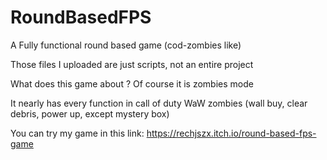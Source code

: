 # RoundBasedFPS
A Fully functional round based game (cod-zombies like) 

Those files I uploaded are just scripts, not an entire project

What does this game about ? Of course it is zombies mode

It nearly has every function in call of duty WaW zombies (wall buy, clear debris, power up, except mystery box)

You can try my game in this link: https://rechjszx.itch.io/round-based-fps-game
